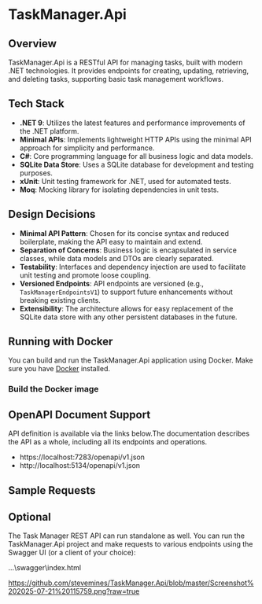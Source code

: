 # TaskManager.Api

## Overview

TaskManager.Api is a RESTful API for managing tasks, built with modern .NET technologies. It provides endpoints for creating, updating, retrieving, and deleting tasks, supporting basic task management workflows.

## Tech Stack

- **.NET 9**: Utilizes the latest features and performance improvements of the .NET platform.
- **Minimal APIs**: Implements lightweight HTTP APIs using the minimal API approach for simplicity and performance.
- **C#**: Core programming language for all business logic and data models.
- **SQLite Data Store**: Uses a SQLite database for development and testing purposes.
- **xUnit**: Unit testing framework for .NET, used for automated tests.
- **Moq**: Mocking library for isolating dependencies in unit tests.

## Design Decisions

- **Minimal API Pattern**: Chosen for its concise syntax and reduced boilerplate, making the API easy to maintain and extend.
- **Separation of Concerns**: Business logic is encapsulated in service classes, while data models and DTOs are clearly separated.
- **Testability**: Interfaces and dependency injection are used to facilitate unit testing and promote loose coupling.
- **Versioned Endpoints**: API endpoints are versioned (e.g., `TaskManagerEndpointsV1`) to support future enhancements without breaking existing clients.
- **Extensibility**: The architecture allows for easy replacement of the SQLite data store with any other persistent databases in the future.

## Running with Docker

You can build and run the TaskManager.Api application using Docker. Make sure you have [Docker](https://www.docker.com/get-started) installed.

### Build the Docker image

## OpenAPI Document Support
API definition is available via the links below.The documentation describes the API as a whole, including all its endpoints and operations.

- https://localhost:7283/openapi/v1.json 
- http://localhost:5134/openapi/v1.json 

## Sample Requests


## Optional

The Task Manager REST API can run standalone as well. You can run the TaskManager.Api project and make requests to various endpoints using the Swagger UI (or a client of your choice):

...\swagger\index.html

https://github.com/stevemines/TaskManager.Api/blob/master/Screenshot%202025-07-21%20115759.png?raw=true
